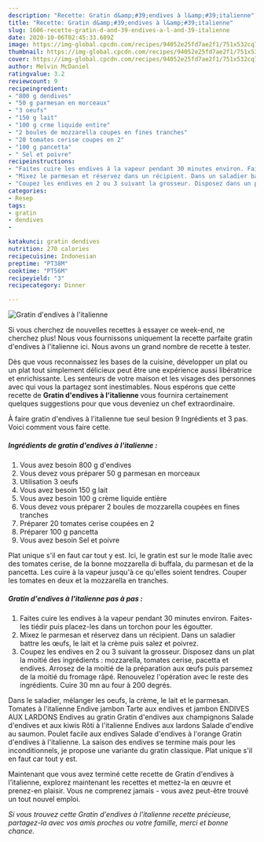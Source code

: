 ```yaml
---
description: "Recette: Gratin d&amp;#39;endives à l&amp;#39;italienne"
title: "Recette: Gratin d&amp;#39;endives à l&amp;#39;italienne"
slug: 1606-recette-gratin-d-and-39-endives-a-l-and-39-italienne
date: 2020-10-06T02:45:33.609Z
image: https://img-global.cpcdn.com/recipes/94052e25fd7ae2f1/751x532cq70/gratin-dendives-a-litalienne-photo-principale-de-la-recette.jpg
thumbnail: https://img-global.cpcdn.com/recipes/94052e25fd7ae2f1/751x532cq70/gratin-dendives-a-litalienne-photo-principale-de-la-recette.jpg
cover: https://img-global.cpcdn.com/recipes/94052e25fd7ae2f1/751x532cq70/gratin-dendives-a-litalienne-photo-principale-de-la-recette.jpg
author: Melvin McDaniel
ratingvalue: 3.2
reviewcount: 9
recipeingredient:
- "800 g dendives"
- "50 g parmesan en morceaux"
- "3 oeufs"
- "150 g lait"
- "100 g crme liquide entire"
- "2 boules de mozzarella coupes en fines tranches"
- "20 tomates cerise coupes en 2"
- "100 g pancetta"
- " Sel et poivre"
recipeinstructions:
- "Faites cuire les endives à la vapeur pendant 30 minutes environ. Faites-les tiédir puis placez-les dans un torchon pour les égoutter."
- "Mixez le parmesan et réservez dans un récipient. Dans un saladier battre les œufs, le lait et la crème puis salez et poivrez."
- "Coupez les endives en 2 ou 3 suivant la grosseur. Disposez dans un plat la moitié des ingrédients : mozzarella, tomates cerise, pacetta et endives. Arrosez de la moitié de la préparation aux œufs puis parsemez de la moitié du fromage râpé. Renouvelez l&#39;opération avec le reste des ingrédients. Cuire 30 mn au four à 200 degrés."
categories:
- Resep
tags:
- gratin
- dendives
- 

katakunci: gratin dendives  
nutrition: 270 calories
recipecuisine: Indonesian
preptime: "PT38M"
cooktime: "PT56M"
recipeyield: "3"
recipecategory: Dinner

---
```



![Gratin d&#39;endives à l&#39;italienne](https://img-global.cpcdn.com/recipes/94052e25fd7ae2f1/751x532cq70/gratin-dendives-a-litalienne-photo-principale-de-la-recette.jpg)

Si vous cherchez de nouvelles recettes à essayer ce week-end, ne cherchez plus! Nous vous fournissons uniquement la recette parfaite gratin d&#39;endives à l&#39;italienne ici. Nous avons un grand nombre de recette à tester.

Dès que vous reconnaissez les bases de la cuisine, développer un plat ou un plat tout simplement délicieux peut être une expérience aussi libératrice et enrichissante. Les senteurs de votre maison et les visages des personnes avec qui vous la partagez sont inestimables. Nous espérons que cette recette de <strong> Gratin d&#39;endives à l&#39;italienne </strong> vous fournira certainement quelques suggestions pour que vous deveniez un chef extraordinaire.

<!--inarticleads1-->

À faire gratin d&#39;endives à l&#39;italienne tue seul besion 9 Ingrédients et 3 pas. Voici comment vous faire cette.

##### Ingrédients de gratin d&#39;endives à l&#39;italienne :

1. Vous avez besoin 800 g d&#39;endives
1. Vous devez vous préparer 50 g parmesan en morceaux
1. Utilisation 3 oeufs
1. Vous avez besoin 150 g lait
1. Vous avez besoin 100 g crème liquide entière
1. Vous devez vous préparer 2 boules de mozzarella coupées en fines tranches
1. Préparer 20 tomates cerise coupées en 2
1. Préparer 100 g pancetta
1. Vous avez besoin  Sel et poivre


Plat unique s&#39;il en faut car tout y est. Ici, le gratin est sur le mode Italie avec des tomates cerise, de la bonne mozzarella di buffala, du parmesan et de la pancetta. Les cuire à la vapeur jusqu&#39;à ce qu&#39;elles soient tendres. Couper les tomates en deux et la mozzarella en tranches. 

<!--inarticleads2-->

##### Gratin d&#39;endives à l&#39;italienne pas à pas :

1. Faites cuire les endives à la vapeur pendant 30 minutes environ. Faites-les tiédir puis placez-les dans un torchon pour les égoutter.
1. Mixez le parmesan et réservez dans un récipient. Dans un saladier battre les œufs, le lait et la crème puis salez et poivrez.
1. Coupez les endives en 2 ou 3 suivant la grosseur. Disposez dans un plat la moitié des ingrédients : mozzarella, tomates cerise, pacetta et endives. Arrosez de la moitié de la préparation aux œufs puis parsemez de la moitié du fromage râpé. Renouvelez l&#39;opération avec le reste des ingrédients. Cuire 30 mn au four à 200 degrés.


Dans le saladier, mélanger les oeufs, la crème, le lait et le parmesan. Tomates à l&#39;italienne Endive jambon Tarte aux endives et jambon ENDIVES AUX LARDONS Endives au gratin Gratin d&#39;endives aux champignons Salade d&#39;endives et aux kiwis Rôti à l&#39;italienne Endives aux lardons Salade d&#39;endive au saumon. Poulet facile aux endives Salade d&#39;endives à l&#39;orange Gratin d&#39;endives à l&#39;italienne. La saison des endives se termine mais pour les inconditionnels, je propose une variante du gratin classique. Plat unique s&#39;il en faut car tout y est. 

<!--inarticleads1-->

<p>
Maintenant que vous avez terminé cette recette de Gratin d&#39;endives à l&#39;italienne, explorez maintenant les recettes et mettez-la en œuvre et prenez-en plaisir. Vous ne comprenez jamais - vous avez peut-être trouvé un tout nouvel emploi.
</p>

<p>
<i>Si vous trouvez cette Gratin d&#39;endives à l&#39;italienne recette précieuse, partagez-la avec vos amis proches ou votre famille, merci et bonne chance.</i>
</p>
